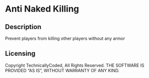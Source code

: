 # Anti Naked Killing

## Description
Prevent players from killing other players without any armor

## Licensing
Copyright TechnicallyCoded, All Rights Reserved.
THE SOFTWARE IS PROVIDED “AS IS”, WITHOUT WARRANTY OF ANY KIND.
